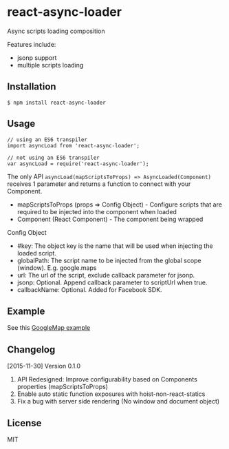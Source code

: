 react-async-loader
==================
Async scripts loading composition

Features include:
* jsonp support
* multiple scripts loading

Installation
------------

```
$ npm install react-async-loader
```

Usage
-----

```
// using an ES6 transpiler
import asyncLoad from 'react-async-loader';

// not using an ES6 transpiler
var asyncLoad = require('react-async-loader');
```


The only API `asyncLoad(mapScriptsToProps) => AsyncLoaded(Component)` receives 1 parameter and returns a function to connect with your Component.

* mapScriptsToProps (props => Config Object) - Configure scripts that are required to be injected into the component when loaded
* Component (React Component) - The component being wrapped

Config Object
- #key: The object key is the name that will be used when injecting the loaded script.
- globalPath: The script name to be injected from the global scope (window). E.g. google.maps
- url: The url of the script, exclude callback parameter for jsonp.
- jsonp: Optional. Append callback parameter to scriptUrl when true.
- callbackName: Optional. Added for Facebook SDK.

Example
-------
See this [GoogleMap example](https://github.com/EdStudio/react-async-loader/tree/master/example/)

Changelog
-------
[2015-11-30] Version 0.1.0

1. API Redesigned: Improve configurability based on Components properties (mapScriptsToProps)
2. Enable auto static function exposures with hoist-non-react-statics
3. Fix a bug with server side rendering (No window and document object)

License
-------
MIT
